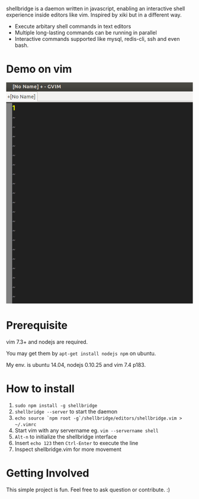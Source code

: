 shellbridge is a daemon written in javascript, enabling an interactive shell experience inside editors like vim. Inspired by xiki but in a different way.

* Execute arbitary shell commands in text editors
* Multiple long-lasting commands can be running in parallel
* Interactive commands supported like mysql, redis-cli, ssh and even bash.


Demo on vim
===========

![alt tag](https://raw.githubusercontent.com/lokikl/shellbridge/master/vim-demo.gif)


Prerequisite
============

vim 7.3+ and nodejs are required.

You may get them by `apt-get install nodejs npm` on ubuntu.

My env. is ubuntu 14.04, nodejs 0.10.25 and vim 7.4 p183.


How to install
==============

1. `sudo npm install -g shellbridge`
2. `shellbridge --server` to start the daemon
3. ``echo source `npm root -g`/shellbridge/editors/shellbridge.vim > ~/.vimrc``
4. Start vim with any servername eg. `vim --servername shell`
5. `Alt-n` to initialize the shellbridge interface
6. Insert `echo 123` then `Ctrl-Enter` to execute the line
7. Inspect shellbridge.vim for more movement


Getting Involved
================

This simple project is fun. Feel free to ask question or contribute. :)
